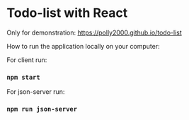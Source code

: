 # Todo-list with React

Only for demonstration: https://polly2000.github.io/todo-list

How to run the application locally on your computer:

For client run:
### `npm start`

For json-server run:
### `npm run json-server`


